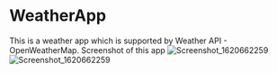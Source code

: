 # WeatherApp
This is a weather app which is supported by Weather API - OpenWeatherMap.
Screenshot of this app
![Screenshot_1620662259](https://user-images.githubusercontent.com/67247762/117689358-dbe76680-b1e3-11eb-8595-5bc44d5b81d0.png)
![Screenshot_1620662259](https://user-images.githubusercontent.com/67247762/117689338-d38f2b80-b1e3-11eb-8a3d-6aefceb2e705.png)
